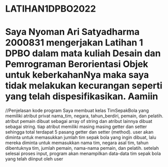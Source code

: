 # LATIHAN1DPBO2022

# Saya Nyoman Ari Satyadharma 2000831 mengerjakan Latihan 1 DPBO dalam mata kuliah Desain dan Pemrograman Berorientasi Objek untuk keberkahanNya maka saya tidak melakukan kecurangan seperti yang telah dispesifikasikan. Aamiin

//Penjelasan kode program
Saya membuat kelas TimSepakBola yang memiliki atribut privat nama_tim, negara, tahun_berdiri, pemain, dan pelatih. atribut pemain dibuat sebagai array of string dan atribut lainnya dibuat sebagai string.
tiap atribut memiliki masing masing getter dan setter sehingga total terdapat 5 pasang getter dan setter (method).
user akan diminta untuk memasukkan jumlah tim sepak bola yang ingin dibuat, lalu mereka diminta untuk memasukkan nama tim, negara asal tim, tahun dibentuknya tim, jumlah pemain, nama-nama pemain, dan pelatih.
setelah selesai proses input, program akan menampilkan data-data tim sepak bola yang telah diinput oleh user
